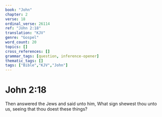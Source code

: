```yaml
---
book: "John"
chapter: 2
verse: 18
ordinal_verse: 26114
ref: "John 2:18"
translation: "KJV"
genre: "Gospel"
word_count: 20
topics: []
cross_references: []
grammar_tags: [question, inference-opener]
thematic_tags: []
tags: ["Bible","KJV","John"]
---
```


# John 2:18

Then answered the Jews and said unto him, What sign shewest thou unto us, seeing that thou doest these things?
